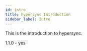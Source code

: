 ```yaml
---
id: intro
title: hypersync Introduction
sidebar_label: Intro
---
```


This is the introduction to hypersync.

1.1.0 - yes
